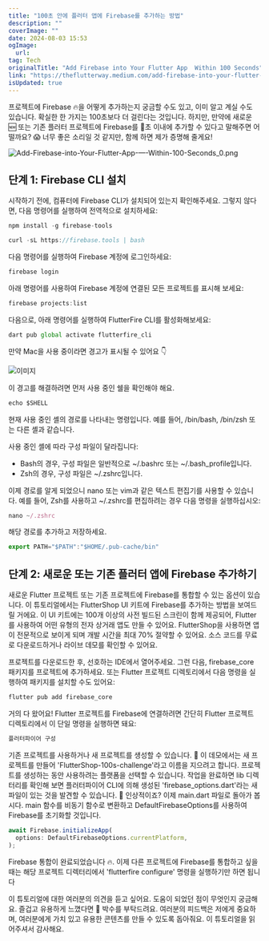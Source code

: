 ```yaml
---
title: "100초 안에 플러터 앱에 Firebase를 추가하는 방법"
description: ""
coverImage: ""
date: 2024-08-03 15:53
ogImage: 
  url: 
tag: Tech
originalTitle: "Add Firebase into Your Flutter App  Within 100 Seconds"
link: "https://theflutterway.medium.com/add-firebase-into-your-flutter-app-within-100-seconds-5dd3573be094"
isUpdated: true
---
```






프로젝트에 Firebase 🔥을 어떻게 추가하는지 궁금할 수도 있고, 이미 알고 계실 수도 있습니다. 확실한 한 가지는 100초보다 더 걸린다는 것입니다. 하지만, 만약에 새로운 🆕 또는 기존 플러터 프로젝트에 Firebase를 💯초 이내에 추가할 수 있다고 말해주면 어떨까요? 😱 너무 좋은 소리일 것 같지만, 함께 하면 제가 증명해 줄게요!

![Add-Firebase-into-Your-Flutter-App-—-Within-100-Seconds_0.png](/assets/img/Add-Firebase-into-Your-Flutter-App-—-Within-100-Seconds_0.png)

## 단계 1: Firebase CLI 설치

시작하기 전에, 컴퓨터에 Firebase CLI가 설치되어 있는지 확인해주세요. 그렇지 않다면, 다음 명령어를 실행하여 전역적으로 설치하세요:

<div class="content-ad"></div>

```js
npm install -g firebase-tools
```

```js
curl -sL https://firebase.tools | bash
```

다음 명령어를 실행하여 Firebase 계정에 로그인하세요:

```js
firebase login
```

<div class="content-ad"></div>

아래 명령어를 사용하여 Firebase 계정에 연결된 모든 프로젝트를 표시해 보세요:

```js
firebase projects:list
```

다음으로, 아래 명령어를 실행하여 FlutterFire CLI를 활성화해보세요:

```js
dart pub global activate flutterfire_cli
```

<div class="content-ad"></div>

만약 Mac을 사용 중이라면 경고가 표시될 수 있어요 👇

![이미지](/assets/img/Add-Firebase-into-Your-Flutter-App-—-Within-100-Seconds_1.png)

이 경고를 해결하려면 먼저 사용 중인 쉘을 확인해야 해요.

```js
echo $SHELL
```

<div class="content-ad"></div>

현재 사용 중인 셸의 경로를 나타내는 명령입니다. 예를 들어, /bin/bash, /bin/zsh 또는 다른 셸과 같습니다.

사용 중인 셸에 따라 구성 파일이 달라집니다:

- Bash의 경우, 구성 파일은 일반적으로 ~/.bashrc 또는 ~/.bash_profile입니다.
- Zsh의 경우, 구성 파일은 ~/.zshrc입니다.

이제 경로를 알게 되었으니 nano 또는 vim과 같은 텍스트 편집기를 사용할 수 있습니다. 예를 들어, Zsh를 사용하고 ~/.zshrc를 편집하려는 경우 다음 명령을 실행하십시오:

<div class="content-ad"></div>

```js
nano ~/.zshrc
```

해당 경로를 추가하고 저장하세요.

```js
export PATH="$PATH":"$HOME/.pub-cache/bin"
```

## 단계 2: 새로운 또는 기존 플러터 앱에 Firebase 추가하기

<div class="content-ad"></div>

새로운 Flutter 프로젝트 또는 기존 프로젝트에 Firebase를 통합할 수 있는 옵션이 있습니다. 이 튜토리얼에서는 FlutterShop UI 키트에 Firebase를 추가하는 방법을 보여드릴 거에요. 이 UI 키트에는 100개 이상의 사전 빌드된 스크린이 함께 제공되어, Flutter를 사용하여 어떤 유형의 전자 상거래 앱도 만들 수 있어요. FlutterShop을 사용하면 앱이 전문적으로 보이게 되며 개발 시간을 최대 70% 절약할 수 있어요. 소스 코드를 무료로 다운로드하거나 라이브 데모를 확인할 수 있어요.

프로젝트를 다운로드한 후, 선호하는 IDE에서 열어주세요. 그런 다음, firebase_core 패키지를 프로젝트에 추가하세요. 또는 Flutter 프로젝트 디렉토리에서 다음 명령을 실행하여 패키지를 설치할 수도 있어요:

```js
flutter pub add firebase_core
```

거의 다 왔어요! Flutter 프로젝트를 Firebase에 연결하려면 간단히 Flutter 프로젝트 디렉토리에서 이 단일 명령을 실행하면 돼요:

<div class="content-ad"></div>

```js
플러터파이어 구성
```

기존 프로젝트를 사용하거나 새 프로젝트를 생성할 수 있습니다. 🔄 이 데모에서는 새 프로젝트를 만들어 'FlutterShop-100s-challenge'라고 이름을 지으려고 합니다. 프로젝트를 생성하는 동안 사용하려는 플랫폼을 선택할 수 있습니다. 작업을 완료하면 lib 디렉터리를 확인해 보면 플러터파이어 CLI에 의해 생성된 'firebase_options.dart'라는 새 파일이 있는 것을 발견할 수 있습니다. 📂 인상적이죠? 이제 main.dart 파일로 돌아가 봅시다. main 함수를 비동기 함수로 변환하고 DefaultFirebaseOptions를 사용하여 Firebase를 초기화할 것입니다.

```js
await Firebase.initializeApp(
  options: DefaultFirebaseOptions.currentPlatform,
);
```

Firebase 통합이 완료되었습니다 🔥. 이제 다른 프로젝트에 Firebase를 통합하고 싶을 때는 해당 프로젝트 디렉터리에서 'flutterfire configure' 명령을 실행하기만 하면 됩니다

<div class="content-ad"></div>

이 튜토리얼에 대한 여러분의 의견을 듣고 싶어요. 도움이 되었던 점이 무엇인지 궁금해요. 즐겁고 유용하게 느꼈다면 👏 박수를 부탁드려요. 여러분의 피드백은 저에게 중요하며, 여러분에게 가치 있고 유용한 콘텐츠를 만들 수 있도록 돕아줘요. 이 튜토리얼을 읽어주셔서 감사해요.
